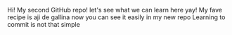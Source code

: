 Hi! My second GitHub repo!
let's see what we can learn here yay!
My fave recipe is aji de gallina
now you can see it easily in my new repo
Learning to commit is not that simple
